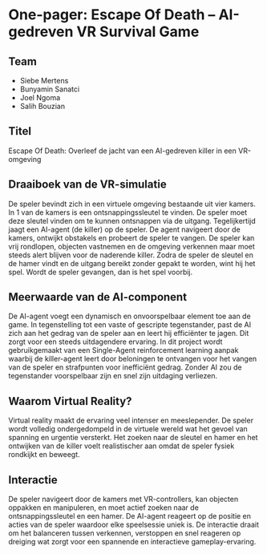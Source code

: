 # One-pager: Escape Of Death – AI-gedreven VR Survival Game

## Team
- Siebe Mertens
- Bunyamin Sanatci
- Joel Ngoma
- Salih Bouzian

## Titel
Escape Of Death: Overleef de jacht van een AI-gedreven killer in een VR-omgeving

## Draaiboek van de VR-simulatie
De speler bevindt zich in een virtuele omgeving bestaande uit vier kamers. In 1 van de kamers is een ontsnappingssleutel te vinden. De speler moet deze sleutel vinden om te kunnen ontsnappen via de uitgang. Tegelijkertijd jaagt een AI-agent (de killer) op de speler. De agent navigeert door de kamers, ontwijkt obstakels en probeert de speler te vangen. De speler kan vrij rondlopen, objecten vastnemen en de omgeving verkennen maar moet steeds alert blijven voor de naderende killer. Zodra de speler de sleutel en de hamer vindt en de uitgang bereikt zonder gepakt te worden, wint hij het spel. Wordt de speler gevangen, dan is het spel voorbij.

## Meerwaarde van de AI-component
De AI-agent voegt een dynamisch en onvoorspelbaar element toe aan de game. In tegenstelling tot een vaste of gescripte tegenstander, past de AI zich aan het gedrag van de speler aan en leert hij efficiënter te jagen. Dit zorgt voor een steeds uitdagendere ervaring. In dit project wordt gebruikgemaakt van een Single-Agent reinforcement learning aanpak waarbij de killer-agent leert door beloningen te ontvangen voor het vangen van de speler en strafpunten voor inefficiënt gedrag. Zonder AI zou de tegenstander voorspelbaar zijn en snel zijn uitdaging verliezen.

## Waarom Virtual Reality?
Virtual reality maakt de ervaring veel intenser en meeslepender. De speler wordt volledig ondergedompeld in de virtuele wereld wat het gevoel van spanning en urgentie versterkt. Het zoeken naar de sleutel en hamer en het ontwijken van de killer voelt realistischer aan omdat de speler fysiek rondkijkt en beweegt.

## Interactie
De speler navigeert door de kamers met VR-controllers, kan objecten oppakken en manipuleren, en moet actief zoeken naar de ontsnappingssleutel en een hamer. De AI-agent reageert op de positie en acties van de speler waardoor elke speelsessie uniek is. De interactie draait om het balanceren tussen verkennen, verstoppen en snel reageren op dreiging wat zorgt voor een spannende en interactieve gameplay-ervaring.